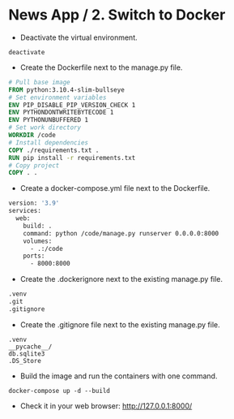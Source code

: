 News App / 2. Switch to Docker
========================================================

* Deactivate the virtual environment.

```shell
deactivate
```

* Create the Dockerfile next to the manage.py file.
```Dockerfile
# Pull base image
FROM python:3.10.4-slim-bullseye
# Set environment variables
ENV PIP_DISABLE_PIP_VERSION_CHECK 1
ENV PYTHONDONTWRITEBYTECODE 1
ENV PYTHONUNBUFFERED 1
# Set work directory
WORKDIR /code
# Install dependencies
COPY ./requirements.txt .
RUN pip install -r requirements.txt
# Copy project
COPY . .
```

* Create a docker-compose.yml file next to the Dockerfile.
```Dockerfile
version: '3.9'
services:
  web:
    build: .
    command: python /code/manage.py runserver 0.0.0.0:8000
    volumes:
      - .:/code
    ports:
      - 8000:8000
```

* Create the .dockerignore next to the existing manage.py file.
```Dockerfile
.venv
.git
.gitignore
```

* Create the .gitignore file next to the existing manage.py file.
```gitignore
.venv
__pycache__/
db.sqlite3
.DS_Store
```

* Build the image and run the containers with one command.
```shell
docker-compose up -d --build
```

* Check it in your web browser: http://127.0.0.1:8000/

